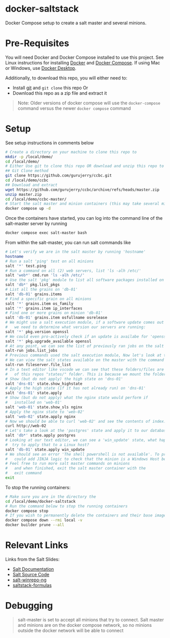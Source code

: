 # docker-saltstack
Docker Compose setup to create a salt master and several minions.

# Pre-Requisites
You will need Docker and Docker Compose installed to use this project.  See Linux instructions for installing [Docker](https://docs.docker.com/engine/install/#server) and [Docker Compose](https://docs.docker.com/compose/install/linux/). If using Mac or Windows, use [Docker Desktop](https://www.docker.com/products/docker-desktop/).

Additionally, to download this repo, you will either need to:
- Install [git](https://github.com/git-guides/install-git) and `git clone` this repo
Or
- Download this repo as a zip file and extract it

> Note: Older versions of docker compose will use the `docker-compose` command versus the newer `docker compose` command

# Setup
See setup instructions in comments below
```bash
# Create a directory on your machine to clone this repo to
mkdir -p /local/demo/
cd /local/demo/
# Either Use git to clone this repo OR download and unzip this repo to your local directory
## Git Clone method
git clone https://github.com/gurujerry/ccbc.git
cd /local/demo/ccbc
## Download and extract
wget https://github.com/gurujerry/ccbc/archive/refs/heads/master.zip
unzip master.zip
cd /local/demo/ccbc-master/
# Start the salt master and minion containers (this may take several minutes to provision)
docker compose up -d
```

Once the containers have started, you can log into the command line of the salt-master server by running
```bash
docker compose exec salt-master bash
```

From within the salt-master, you can run salt commands like
```bash
# Let's verify we are in the salt master by running 'hostname'
hostname
# Run a salt 'ping' test on all minions
salt '*' test.ping
# Run a command on all (2) web servers, list 'ls -alh /etc/'
salt 'web*' cmd.run 'ls -alh /etc/'
# Use the salt 'pkg' module to list all software packages installed on the (2) database servers
salt 'db*' pkg.list_pkgs
# List all the grains on 'db-01'
salt 'db-01' grains.items
# Find a specific grain on all minions
salt '*' grains.item os_family
salt '*' grains.item ip_interfaces
# Find one or more grains on minion 'db-01'
salt 'db-01' grains.item osfullname osrelease
# We might use a salt execution module, if a software update comes out for a package like 'openssl' and
#   we need to determine what version our servers are running:
salt '*' pkg.version openssl
# We could even pro-actively check if an update is availabe for 'openssl'
salt '*' pkg.upgrade_available openssl
# At any point, we can see the list of previously ran jobs on the salt master with the command:
salt-run jobs.list_jobs
# Previous commands used the salt execution module, Now let's look at the state module!
# We can view the salt states available on the master with the command
salt-run fileserver.file_list
# In a text editor like vscode we can see that these folders/files are the same as the contents
#   of this repos "states/" folder. This is because we mount the folder into the salt-master
# Show (but do not apply) the high state on 'dns-01'
salt 'dns-01' state.show_highstate
# Apply the high state (if it has not already run) on 'dns-01'
salt 'dns-01' state.apply
# Show (but do not apply) what the nginx state would perform if
#   installed on 'web-01'
salt 'web-01' state.show_sls nginx
# Apply the nginx state to 'web-02'
salt 'web-02' state.apply nginx
# Now we should be able to curl 'web-02' and see the contents of index.html
curl http://web-02
# Let's take a look at the 'postgres' state and apply it to our database servers
salt 'db*' state.apply postgres
# Looking at our text editor, we can see a 'win_update' state, what happens if we 
#  try to apply that to a Linux host?
salt 'db-01' state.apply win_update
# We should see an error 'The shell powershell is not available'. To prevent this, we 
#   could add JINJA logic to check that the minion is a Windows Host before executing the state
# Feel free to run more salt master commands on minions 
#   and when finished, exit the salt master container with the
#   exit command
exit
```

To stop the running containers:
```bash
# Make sure you are in the directory the 
cd /local/demo/docker-saltstack
# Run the command below to stop the running containers
docker compose stop
# If you wish to permanently delete the containers and their base image, run the commands
docker compose down --rmi local -v
docker builder prune --all
```

# Relevant Links
Links from the Salt Slides:
- [Salt Documentation](https://docs.saltproject.io/)
- [Salt Source Code](https://github.com/saltstack/salt)
- [salt-winrepo-ng](https://github.com/saltstack/salt-winrepo-ng)
- [saltstack-formulas](https://github.com/saltstack-formulas)

# Debugging
> salt-master is set to accept all minions that try to connect.  Salt master and minions are on the docker compose network, so no minions outside the docker network will be able to connect
